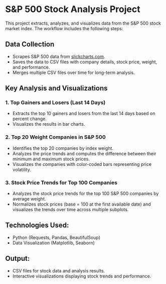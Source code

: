 # S&P 500 Stock Analysis Project

This project extracts, analyzes, and visualizes data from the S&P 500 stock market index. The workflow includes the following steps:

## Data Collection
- Scrapes S&P 500 data from [slickcharts.com](https://www.slickcharts.com/sp500).
- Saves the data to CSV files with company details, stock price, weight, and performance.
- Merges multiple CSV files over time for long-term analysis.

## Key Analysis and Visualizations

### 1. Top Gainers and Losers (Last 14 Days)
- Extracts the top 10 gainers and losers from the last 14 days based on percent change.
- Visualizes the results in bar charts.

### 2. Top 20 Weight Companies in S&P 500
- Identifies the top 20 companies by index weight.
- Analyzes the price trends and computes the difference between their minimum and maximum stock prices.
- Visualizes the companies with color-coded bars representing price volatility.

### 3. Stock Price Trends for Top 100 Companies
- Analyzes the stock price trends for the top 100 S&P 500 companies by average weight.
- Normalizes stock prices (base = 100 at the first available date) and visualizes the trends over time across multiple subplots.

## Technologies Used:
- Python (Requests, Pandas, BeautifulSoup)
- Data Visualization (Matplotlib, Seaborn)

## Output:
- CSV files for stock data and analysis results.
- Interactive visualizations displaying stock trends and performance.
